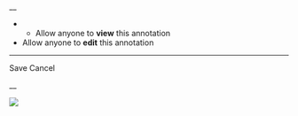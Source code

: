 __

  *   * Allow anyone to **view** this annotation
  * Allow anyone to **edit** this annotation



* * *

Save Cancel

__




![](https://bat.bing.com/action/0?ti=56018282&Ver=2&mid=b6ef7199-cadc-49d8-8cf3-91139e8bc7dd&sid=201ffde0635411ee902411d77b750559&vid=20202bf0635411ee9ac03f2e618b0b9f&vids=0&msclkid=N&pi=0&lg=en-US&sw=800&sh=600&sc=24&nwd=1&tl=Shortform%20%7C%20A%20Brief%20History%20of%20Time&p=https%3A%2F%2Fwww.shortform.com%2Fapp%2Fbook%2Fa-brief-history-of-time%2Fquestion-3-2&r=&lt=480&evt=pageLoad&sv=1&rn=217148)
